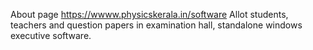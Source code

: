 About page https://wwww.physicskerala.in/software
Allot students, teachers and question papers in examination hall, standalone windows executive software.
